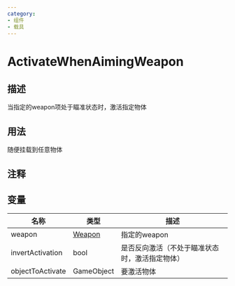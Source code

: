 ```yaml
---
category: 
- 组件
- 载具
---
```

# ActivateWhenAimingWeapon
## 描述

当指定的weapon项处于瞄准状态时，激活指定物体

## 用法

随便挂载到任意物体

## 注释

## 变量
| 名称 | 类型 | 描述 |
| ----------- | ----------- | ----------- |
| weapon | [Weapon](./Weapon.md) | 指定的weapon |  
| invertActivation | bool | 是否反向激活（不处于瞄准状态时，激活指定物体） |  
| objectToActivate | GameObject | 要激活物体 |  
